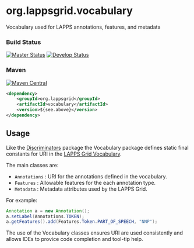 org.lappsgrid.vocabulary
========================

Vocabulary used for LAPPS annotations, features, and metadata

### Build Status

[![Master Status](http://grid.anc.org:9080/travis/svg/lapps/org.lappsgrid.vocabulary?branch=master)](https://travis-ci.org/lapps/org.lappsgrid.vocabulary)
[![Develop Status](http://grid.anc.org:9080/travis/svg/lapps/org.lappsgrid.vocabulary?branch=develop)](https://travis-ci.org/lapps/org.lappsgrid.vocabulary)

### Maven

[![Maven Central](https://maven-badges.herokuapp.com/maven-central/org.lappsgrid/vocabulary/badge.svg?style=plastic)](https://maven-badges.herokuapp.com/maven-central/org.lappsgrid/vocabulary)

```xml
<dependency>
    <groupId>org.lappsgrid</groupId>
    <artifactId>vocabulary</artifactId>
    <version>${see.above}</version>
</dependency>    
```

## Usage

Like the [Discriminators](https://github.com/lapps/org.lappsgrid.discriminator) package
the Vocabulary package defines static final constants for URI in the 
[LAPPS Grid Vocabulary](http://vocab.lappsgrid.org).

The main classes are:

- `Annotations` : URI for the annotations defined in the vocabulary.
- `Features` : Allowable features for the each annotation type.
- `Metadata` : Metadata attributes used by the LAPPS Grid.

For example:

```java
Annotation a = new Annotation();
a.setLabel(Annotations.TOKEN);
a.getFeatures().add(Features.Token.PART_OF_SPEECH, "NNP");
```

The use of the Vocabulary classes ensures URI are used consistently and allows IDEs to
 provice code completion and tool-tip help.
 
